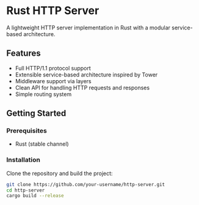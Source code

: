 # Rust HTTP Server

A lightweight HTTP server implementation in Rust with a modular service-based architecture.

## Features

- Full HTTP/1.1 protocol support
- Extensible service-based architecture inspired by Tower
- Middleware support via layers
- Clean API for handling HTTP requests and responses
- Simple routing system

## Getting Started

### Prerequisites

- Rust (stable channel)

### Installation

Clone the repository and build the project:

```bash
git clone https://github.com/your-username/http-server.git
cd http-server
cargo build --release
```
